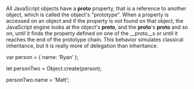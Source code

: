 
All JavaScript objects have a __proto__ property, that is a reference to another object, which is called the object's "prototype". When a property is accessed on an object and if the property is not found on that object, the JavaScript engine looks at the object's __proto__, and the __proto__'s __proto__ and so on, until it finds the property defined on one of the __proto__s or until it reaches the end of the prototype chain. This behavior simulates classical inheritance, but it is really more of delegation than inheritance.

var person = { 
  name: ‘Ryan’ 
};

let personTwo = Object.create(person);
 
personTwo.name = ‘Matt’;


